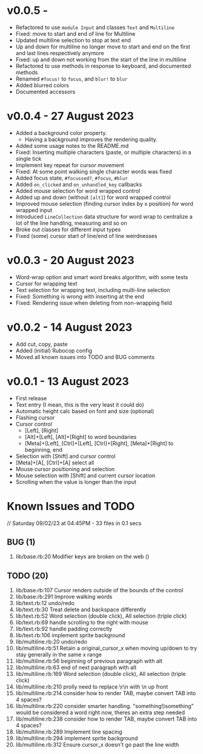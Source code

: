 # v0.0.5 -

* Refactored to use `module Input` and classes `Text` and `Multiline`
* Fixed: move to start and end of line for Multiline
* Updated multiline selection to stop at text end
* Up and down for multiline no longer move to start and end on the first and last lines respectively anymore
* Fixed: up and down not working from the start of the line in multiline
* Refactored to use methods in response to keyboard, and documented methods
* Renamed `#focus!` to `focus`, and `blur!` to `blur`
* Added blurred colors
* Documented accessors

# v0.0.4 - 27 August 2023

* Added a background color property.
  * Having a background improves the rendering quality.
* Added some usage notes to the README.md
* Fixed: Inserting multiple characters (paste, or multiple characters) in a single tick
* Implement key repeat for cursor movement
* Fixed: At some point walking single character words was fixed
* Added focus state, `#focussed?`, `#focus`, `#blur`
* Added `on_clicked` and `on_unhandled_key` callbacks
* Added mouse selection for word wrapped control
* Added up and down (without `[alt]`) for word wrapped control
* Improved mouse selection (finding cursor index by x position) for word wrapped input
* Introduced `LineCollection` data structure for word wrap to centralize a lot of the line handling, measuring and so on
* Broke out classes for different input types
* Fixed (some) cursor start of line/end of line weirdnesses

# v0.0.3 - 20 August 2023

* Word-wrap option and smart word breaks algorithm, with some tests
* Cursor for wrapping text
* Text selection for wrapping text, including multi-line selection
* Fixed: Something is wrong with inserting at the end
* Fixed: Rendering issue when deleting from non-wrapping field

# v0.0.2 - 14 August 2023

* Add cut, copy, paste
* Added (initial) Rubocop config
* Moved all known issues into TODO and BUG comments

# v0.0.1 - 13 August 2023

* First release
* Text entry (I mean, this is the very least it could do)
* Automatic height calc based on font and size (optional)
* Flashing cursor
* Cursor control
  * [Left], [Right]
  * [Alt]+[Left], [Alt]+[Right] to word boundaries
  * [Meta]+[Left], [Ctrl]+[Left], [Ctrl]+[Right], [Meta]+[Right] to beginning, end
* Selection with [Shift] and cursor control
* [Meta]+[A], [Ctrl]+[A] select all
* Mouse cursor positioning and selection
* Mouse selection with [Shift] and current cursor location
* Scrolling when the value is longer than the input

# Known Issues and TODO

// Saturday 09/02/23 at 04:45PM - 33 files in 0.1 secs

## BUG (1)
1. lib/base.rb:20         Modifier keys are broken on the web ()

## TODO (20)
1. lib/base.rb:107        Cursor renders outside of the bounds of the control
2. lib/base.rb:291        Improve walking words
3. lib/text.rb:12         undo/redo
4. lib/text.rb:30         Treat delete and backspace differently
5. lib/text.rb:52         Word selection (double click), All selection (triple click)
6. lib/text.rb:69         handle scrolling to the right with mouse
7. lib/text.rb:92         handle padding correctly
8. lib/text.rb:106        implement sprite background
9. lib/multiline.rb:20    undo/redo
10. lib/multiline.rb:51   Retain a original_cursor_x when moving up/down to try stay generally in the same x range
11. lib/multiline.rb:56   beginning of previous paragraph with alt
12. lib/multiline.rb:63   end of next paragraph with alt
13. lib/multiline.rb:169  Word selection (double click), All selection (triple click)
14. lib/multiline.rb:210  prolly need to replace \r\n with \n up front
15. lib/multiline.rb:214  consider how to render TAB, maybe convert TAB into 4 spaces?
16. lib/multiline.rb:220  consider smarter handling. "something!)something" would be considered a word right now, theres an extra step needed
17. lib/multiline.rb:238  consider how to render TAB, maybe convert TAB into 4 spaces?
18. lib/multiline.rb:289  Implement line spacing
19. lib/multiline.rb:294  implement sprite background
20. lib/multiline.rb:312  Ensure cursor_x doesn't go past the line width
